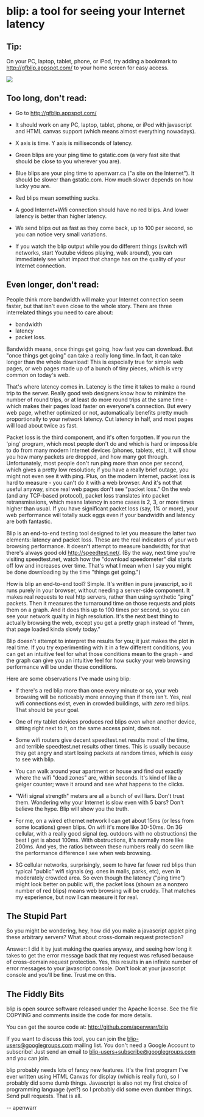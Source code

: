 blip: a tool for seeing your Internet latency
=============================================
Tip:
----

On your PC, laptop, tablet, phone, or iPod, try adding a
bookmark to http://gfblip.appspot.com/ to your home screen
for easy access.

<img src="http://chart.googleapis.com/chart?cht=qr&chs=150x150&choe=UTF-8&chld=H&chl=http://gfblip.appspot.com/">


Too long, don't read:
---------------------

 - Go to http://gfblip.appspot.com/

 - It should work on any PC, laptop, tablet, phone, or iPod
   with javascript and HTML canvas support (which means
   almost everything nowadays).

 - X axis is time. Y axis is milliseconds of latency.

 - Green blips are your ping time to gstatic.com (a very
   fast site that should be close to you wherever you are).

 - Blue blips are your ping time to apenwarr.ca ("a site on
   the Internet").  It should be slower than gstatic.com. 
   How much slower depends on how lucky you are.

 - Red blips mean something sucks.
 
 - A good Internet+Wifi connection should have no red
   blips.  And lower latency is better than higher latency.
 
 - We send blips out as fast as they come back, up to 100
   per second, so you can notice very small variations.

 - If you watch the blip output while you do different
   things (switch wifi networks, start Youtube videos
   playing, walk around), you can immediately see what
   impact that change has on the quality of your Internet
   connection.


Even longer, don't read:
------------------------

People think more bandwidth will make your Internet
connection seem faster, but that isn't even close to the
whole story.  There are three interrelated things you need
to care about:

  - bandwidth
  - latency
  - packet loss.

Bandwidth means, once things get going, how fast you can
download.  But "once things get going" can take a really
long time.  In fact, it can take longer than the whole
download!  This is especially true for simple web pages, or
web pages made up of a bunch of tiny pieces, which is very
common on today's web.

That's where latency comes in.  Latency is the time it
takes to make a round trip to the server.  Really good web
designers know how to minimize the number of round trips,
or at least do more round trips at the same time - which
makes their pages load faster on everyone's connection. 
But every web page, whether optimized or not, automatically
benefits pretty much proportionally to your network
latency.  Cut latency in half, and most pages will load
about twice as fast.

Packet loss is the third component, and it's often
forgotten.  If you run the 'ping' program, which most
people don't do and which is hard or impossible to do from
many modern Internet devices (phones, tablets, etc), it
will show you how many packets are dropped, and how many
got through.  Unfortunately, most people don't run ping
more than once per second, which gives a pretty low
resolution; if you have a really brief outage, you might
not even see it with ping.  Plus, on the modern Internet,
packet loss is hard to measure - you can't do it with a web
browser.  And it's not that useful anyway, since real web
pages don't see "packet loss." On the web (and any
TCP-based protocol), packet loss translates into packet
retransmissions, which means latency in some cases is 2, 3,
or more times higher than usual.  If you have significant
packet loss (say, 1% or more), your web performance will
totally suck eggs even if your bandwidth and latency are
both fantastic.

Blip is an end-to-end testing tool designed to let you
measure the latter two elements: latency and packet loss. 
These are the real indicators of your web browsing
performance.  It doesn't attempt to measure bandwidth; for
that there's always good old http://speedtest.net/.  (By
the way, next time you're visiting speedtest.net, watch how
the "download speedometer" dial starts off low and increases
over time.  That's what I mean when I say you might be done
downloading by the time "things get going.")

How is blip an end-to-end tool?  Simple.  It's written in
pure javascript, so it runs purely in your browser, without
needing a server-side component.  It makes real requests to
real http servers, rather than using synthetic "ping"
packets.  Then it measures the turnaround time on those
requests and plots them on a graph.  And it does this up to
100 times per second, so you can see your network quality
in high resolution.  It's the next best thing to actually
browsing the web, except you get a pretty graph instead of
"hmm, that page loaded kinda slowly today."

Blip doesn't attempt to interpret the results for you; it
just makes the plot in real time.  If you try experimenting
with it in a few different conditions, you can get an
intuitive feel for what those conditions mean to the graph -
and the graph can give you an intuitive feel for how
sucky your web browsing performance will be under those
conditions.

Here are some observations I've made using blip:

 - If there's a red blip more than once every minute or so,
   your web browsing will be noticeably more annoying than
   if there isn't.  Yes, real wifi connections exist, even
   in crowded buildings, with *zero* red blips.  That
   should be your goal.
 
 - One of my tablet devices produces red blips even when
   another device, sitting right next to it, on the same
   access point, does not.
 
 - Some wifi routers give decent speedtest.net results most
   of the time, and terrible speedtest.net results other
   times.  This is usually because they get angry and start
   losing packets at random times, which is easy to see with blip.
 
 - You can walk around your apartment or house and find out
   exactly where the wifi "dead zones" are, within seconds. 
   It's kind of like a geiger counter; wave it around and
   see what happens to the clicks.
 
 - "Wifi signal strength" meters are all a bunch of evil
   liars.  Don't trust them.  Wondering why your Internet
   is slow even with 5 bars?  Don't believe the hype.  Blip
   will show you the truth.
 
 - For me, on a wired ethernet network I can get about 15ms
   (or less from some locations) green blips.  On wifi it's more
   like 30-50ms.  On 3G cellular, with a really good signal
   (eg. outdoors with no obstructions) the best I get is
   about 100ms.  With obstructions, it's normally more like
   200ms.  And yes, the ratios between these numbers really
   do seem like the performance difference I see when web
   browsing.
 
 - 3G cellular networks, surprisingly, seem to have far
   fewer red blips than typical "public" wifi signals (eg. 
   ones in malls, parks, etc), even in moderately crowded
   area.  So even though the latency ("ping time") might
   look better on public wifi, the packet loss (shown as a
   nonzero number of red blips) means web browsing will be
   cruddy.  That matches my experience, but now I can
   measure it for real.


The Stupid Part
---------------

So you might be wondering, hey, how did you make a
javascript applet ping these arbitrary servers?  What about
cross-domain request protection?

Answer: I did it by just making the queries anyway, and
seeing how long it takes to get the error message back that
my request was refused because of cross-domain request
protection.  Yes, this results in an infinite number of
error messages to your javascript console.  Don't look at your
javascript console and you'll be fine.  Trust me on this.


The Fiddly Bits
---------------

blip is open source software released under the Apache
license.  See the file COPYING and comments inside the code
for more details.

You can get the source code at: http://github.com/apenwarr/blip

If you want to discuss this tool, you can join the
blip-users@googlegroups.com mailing list.  You don't need a
Google Account to subscribe!  Just send an email to
blip-users+subscribe@googlegroups.com and you can join.

blip probably needs lots of fancy new features.  It's the
first program I've ever written using HTML Canvas for
display (which is really fun), so I probably did some dumb
things.  Javascript is also not my first choice of
programming language (yet?) so I probably did some even dumber
things.  Send pull requests.  That is all.

  -- apenwarr
